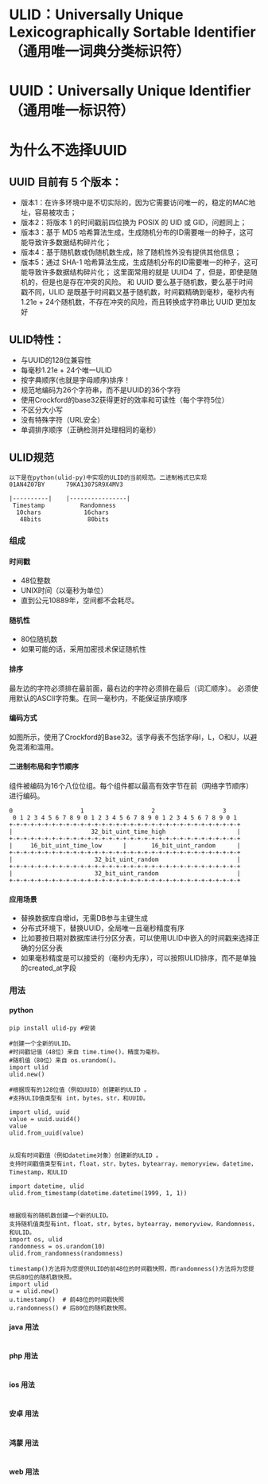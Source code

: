 # ULID：Universally Unique Lexicographically Sortable Identifier（通用唯一词典分类标识符）
# UUID：Universally Unique Identifier（通用唯一标识符）
# 为什么不选择UUID

## UUID 目前有 5 个版本：
* 版本1：在许多环境中是不切实际的，因为它需要访问唯一的，稳定的MAC地址，容易被攻击；
* 版本2：将版本 1 的时间戳前四位换为 POSIX 的 UID 或 GID，问题同上；
* 版本3：基于 MD5 哈希算法生成，生成随机分布的ID需要唯一的种子，这可能导致许多数据结构碎片化；
* 版本4：基于随机数或伪随机数生成，除了随机性外没有提供其他信息；
* 版本5：通过 SHA-1 哈希算法生成，生成随机分布的ID需要唯一的种子，这可能导致许多数据结构碎片化；
 这里面常用的就是 UUID4 了，但是，即使是随机的，但是也是存在冲突的风险。
 和 UUID 要么基于随机数，要么基于时间戳不同，ULID 是既基于时间戳又基于随机数，时间戳精确到毫秒，毫秒内有1.21e + 24个随机数，不存在冲突的风险，而且转换成字符串比 UUID 更加友好
## ULID特性：
* 与UUID的128位兼容性
* 每毫秒1.21e + 24个唯一ULID
* 按字典顺序(也就是字母顺序)排序！
* 规范地编码为26个字符串，而不是UUID的36个字符
* 使用Crockford的base32获得更好的效率和可读性（每个字符5位）
* 不区分大小写
* 没有特殊字符（URL安全）
* 单调排序顺序（正确检测并处理相同的毫秒）

## ULID规范
```
以下是在python(ulid-py)中实现的ULID的当前规范。二进制格式已实现
01AN4Z07BY      79KA1307SR9X4MV3

|----------|    |----------------|
 Timestamp          Randomness
  10chars            16chars
   48bits             80bits
```
### 组成
#### 时间戳
* 48位整数
* UNIX时间（以毫秒为单位）
* 直到公元10889年，空间都不会耗尽。

#### 随机性
* 80位随机数
* 如果可能的话，采用加密技术保证随机性

#### 排序

最左边的字符必须排在最前面，最右边的字符必须排在最后（词汇顺序）。
必须使用默认的ASCII字符集。在同一毫秒内，不能保证排序顺序

#### 编码方式
如图所示，使用了Crockford的Base32。该字母表不包括字母I，L，O和U，以避免混淆和滥用。

#### 二进制布局和字节顺序
组件被编码为16个八位位组。每个组件都以最高有效字节在前（网络字节顺序）进行编码。
```
0                   1                   2                   3
 0 1 2 3 4 5 6 7 8 9 0 1 2 3 4 5 6 7 8 9 0 1 2 3 4 5 6 7 8 9 0 1
+-+-+-+-+-+-+-+-+-+-+-+-+-+-+-+-+-+-+-+-+-+-+-+-+-+-+-+-+-+-+-+-+
|                      32_bit_uint_time_high                    |
+-+-+-+-+-+-+-+-+-+-+-+-+-+-+-+-+-+-+-+-+-+-+-+-+-+-+-+-+-+-+-+-+
|     16_bit_uint_time_low      |       16_bit_uint_random      |
+-+-+-+-+-+-+-+-+-+-+-+-+-+-+-+-+-+-+-+-+-+-+-+-+-+-+-+-+-+-+-+-+
|                       32_bit_uint_random                      |
+-+-+-+-+-+-+-+-+-+-+-+-+-+-+-+-+-+-+-+-+-+-+-+-+-+-+-+-+-+-+-+-+
|                       32_bit_uint_random                      |
+-+-+-+-+-+-+-+-+-+-+-+-+-+-+-+-+-+-+-+-+-+-+-+-+-+-+-+-+-+-+-+-+

```
#### 应用场景
* 替换数据库自增id，无需DB参与主键生成
* 分布式环境下，替换UUID，全局唯一且毫秒精度有序
* 比如要按日期对数据库进行分区分表，可以使用ULID中嵌入的时间戳来选择正确的分区分表
* 如果毫秒精度是可以接受的（毫秒内无序），可以按照ULID排序，而不是单独的created_at字段

### 用法

#### python
```
pip install ulid-py #安装

#创建一个全新的ULID。
#时间戳记值（48位）来自 time.time()，精度为毫秒。
#随机值（80位）来自 os.urandom()。
import ulid
ulid.new()

#根据现有的128位值（例如UUID）创建新的ULID 。
#支持ULID值类型有 int，bytes，str，和UUID。

import ulid, uuid
value = uuid.uuid4()
value
ulid.from_uuid(value)


从现有时间戳值（例如datetime对象）创建新的ULID 。
支持时间戳值类型有int，float，str，bytes，bytearray，memoryview，datetime，Timestamp，和ULID

import datetime, ulid
ulid.from_timestamp(datetime.datetime(1999, 1, 1))


根据现有的随机数创建一个新的ULID。
支持随机值类型有int，float，str，bytes，bytearray，memoryview，Randomness，和ULID。
import os, ulid
randomness = os.urandom(10)
ulid.from_randomness(randomness)

timestamp()方法将为您提供ULID的前48位的时间戳快照，而randomness()方法将为您提供后80位的随机数快照。
import ulid
u = ulid.new()
u.timestamp()  # 前48位的时间戳快照
u.randomness() # 后80位的随机数快照。

```

#### java 用法
```

```

#### php 用法
```

```

#### ios  用法
```

```

#### 安卓 用法
```

```

#### 鸿蒙 用法
```
```

#### web 用法

```

```

